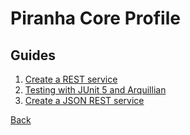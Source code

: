 # Piranha Core Profile

## Guides

1. [Create a REST service](rest/)
1. [Testing with JUnit 5 and Arquillian](arquillian/)
1. [Create a JSON REST service](json/)

[Back](../)
